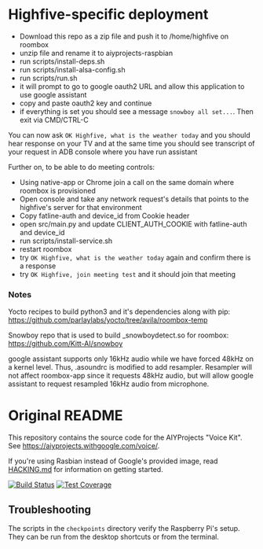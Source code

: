 # Highfive-specific deployment

- Download this repo as a zip file and push it to /home/highfive on roombox
- unzip file and rename it to aiyprojects-raspbian
- run scripts/install-deps.sh
- run scripts/install-alsa-config.sh
- run scripts/run.sh
- it will prompt to go to google oauth2 URL and allow this application to use google assistant
- copy and paste oauth2 key and continue
- if everything is set you should see a message `snowboy all set...`. Then exit via CMD/CTRL-C

You can now ask `OK Highfive, what is the weather today` and you should hear response on your TV and at the same time you should see transcript of your request in ADB console where you have run assistant

Further on, to be able to do meeting controls:
- Using native-app or Chrome join a call on the same domain where roombox is provisioned
- Open console and take any network request's details that points to the highfive's server for that environment
- Copy fatline-auth and device_id from Cookie header
- open src/main.py and update CLIENT_AUTH_COOKIE with fatline-auth and device_id
- run scripts/install-service.sh
- restart roombox
- try `OK Highfive, what is the weather today` again and confirm there is a response
- try `OK Highfive, join meeting test` and it should join that meeting

### Notes

Yocto recipes to build python3 and it's dependencies along with pip:
https://github.com/parlaylabs/yocto/tree/avila/roombox-temp

Snowboy repo that is used to build _snowboydetect.so for roombox:
https://github.com/Kitt-AI/snowboy

google assistant supports only 16kHz audio while we have forced 48kHz on a kernel level.
Thus, .asoundrc is modified to add resampler. Resampler will not affect roombox-app since it requests 48kHz audio, but will allow google assistant to request resampled 16kHz audio from microphone.

# Original README

This repository contains the source code for the AIYProjects "Voice Kit". See
https://aiyprojects.withgoogle.com/voice/.

If you're using Rasbian instead of Google's provided image, read
[HACKING.md](HACKING.md) for information on getting started.

[![Build Status](https://travis-ci.org/google/aiyprojects-raspbian.svg?branch=master)](https://travis-ci.org/google/aiyprojects-raspbian/builds)
[![Test Coverage](https://codecov.io/gh/google/aiyprojects-raspbian/branch/master/graph/badge.svg)](https://codecov.io/gh/google/aiyprojects-raspbian)

## Troubleshooting

The scripts in the `checkpoints` directory verify the Raspberry Pi's setup.
They can be run from the desktop shortcuts or from the terminal.
